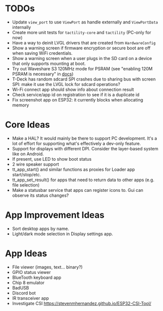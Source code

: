 # TODOs
- Update `view_port` to use `ViewPort` as handle externally and `ViewPortData` internally
- Create more unit tests for `tactility-core` and `tactility` (PC-only for now)
- Have a way to deinit LVGL drivers that are created from `HardwareConfig`
- Show a warning screen if firmware encryption or secure boot are off when saving WiFi credentials.
- Show a warning screen when a user plugs in the SD card on a device that only supports mounting at boot.
- Try out Waveshare S3 120MHz mode for PSRAM (see "enabling 120M PSRAM is necessary" in [docs](https://www.waveshare.com/wiki/ESP32-S3-Touch-LCD-4.3#Other_Notes))
- T-Deck has random sdcard SPI crashes due to sharing bus with screen SPI: make it use the LVGL lock for sdcard operations?
- Wi-Fi connect app should show info about connection result
- Check service/app id on registration to see if it is a duplicate id
- Fix screenshot app on ESP32: it currently blocks when allocating memory
 
# Core Ideas
- Make a HAL? It would mainly be there to support PC development. It's a lot of effort for supporting what's effectively a dev-only feature.
- Support for displays with different DPI. Consider the layer-based system like on Android.
- If present, use LED to show boot status
- 2 wire speaker support
- tt_app_start() and similar functions as proxies for Loader app start/stop/etc.
- tt_app_set_result() for apps that need to return data to other apps (e.g. file selection)
- Make a statusbar service that apps can register icons to. Gui can observe its status changes?

# App Improvement Ideas
- Sort desktop apps by name.
- Light/dark mode selection in Display settings app.

# App Ideas
- File viewer (images, text... binary?)
- GPIO status viewer
- BlueTooth keyboard app
- Chip 8 emulator
- BadUSB
- Discord bot
- IR transceiver app
- Investigate CSI https://stevenmhernandez.github.io/ESP32-CSI-Tool/